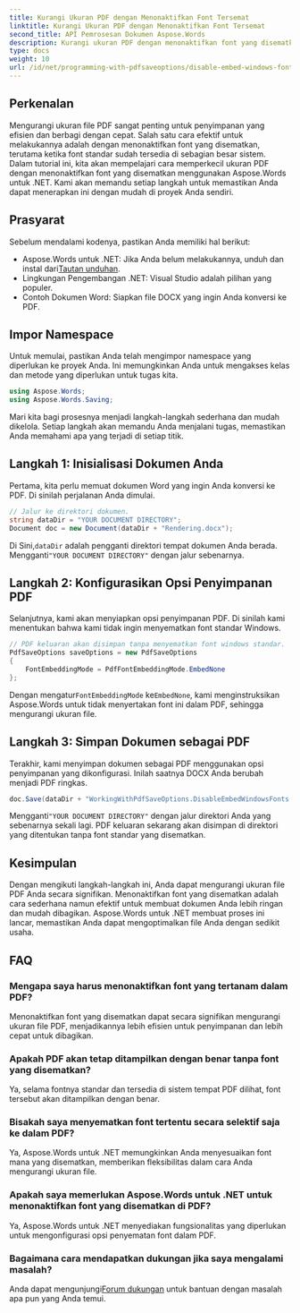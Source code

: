 ```yaml
---
title: Kurangi Ukuran PDF dengan Menonaktifkan Font Tersemat
linktitle: Kurangi Ukuran PDF dengan Menonaktifkan Font Tersemat
second_title: API Pemrosesan Dokumen Aspose.Words
description: Kurangi ukuran PDF dengan menonaktifkan font yang disematkan menggunakan Aspose.Words untuk .NET. Ikuti panduan langkah demi langkah kami untuk mengoptimalkan dokumen Anda demi penyimpanan dan berbagi yang efisien.
type: docs
weight: 10
url: /id/net/programming-with-pdfsaveoptions/disable-embed-windows-fonts/
---
```

## Perkenalan

Mengurangi ukuran file PDF sangat penting untuk penyimpanan yang efisien dan berbagi dengan cepat. Salah satu cara efektif untuk melakukannya adalah dengan menonaktifkan font yang disematkan, terutama ketika font standar sudah tersedia di sebagian besar sistem. Dalam tutorial ini, kita akan mempelajari cara memperkecil ukuran PDF dengan menonaktifkan font yang disematkan menggunakan Aspose.Words untuk .NET. Kami akan memandu setiap langkah untuk memastikan Anda dapat menerapkan ini dengan mudah di proyek Anda sendiri.

## Prasyarat

Sebelum mendalami kodenya, pastikan Anda memiliki hal berikut:

-  Aspose.Words untuk .NET: Jika Anda belum melakukannya, unduh dan instal dari[Tautan unduhan](https://releases.aspose.com/words/net/).
- Lingkungan Pengembangan .NET: Visual Studio adalah pilihan yang populer.
- Contoh Dokumen Word: Siapkan file DOCX yang ingin Anda konversi ke PDF.

## Impor Namespace

Untuk memulai, pastikan Anda telah mengimpor namespace yang diperlukan ke proyek Anda. Ini memungkinkan Anda untuk mengakses kelas dan metode yang diperlukan untuk tugas kita.

```csharp
using Aspose.Words;
using Aspose.Words.Saving;
```

Mari kita bagi prosesnya menjadi langkah-langkah sederhana dan mudah dikelola. Setiap langkah akan memandu Anda menjalani tugas, memastikan Anda memahami apa yang terjadi di setiap titik.

## Langkah 1: Inisialisasi Dokumen Anda

Pertama, kita perlu memuat dokumen Word yang ingin Anda konversi ke PDF. Di sinilah perjalanan Anda dimulai.

```csharp
// Jalur ke direktori dokumen.
string dataDir = "YOUR DOCUMENT DIRECTORY";
Document doc = new Document(dataDir + "Rendering.docx");
```

 Di Sini,`dataDir` adalah pengganti direktori tempat dokumen Anda berada. Mengganti`"YOUR DOCUMENT DIRECTORY"` dengan jalur sebenarnya.

## Langkah 2: Konfigurasikan Opsi Penyimpanan PDF

Selanjutnya, kami akan menyiapkan opsi penyimpanan PDF. Di sinilah kami menentukan bahwa kami tidak ingin menyematkan font standar Windows.

```csharp
// PDF keluaran akan disimpan tanpa menyematkan font windows standar.
PdfSaveOptions saveOptions = new PdfSaveOptions
{
    FontEmbeddingMode = PdfFontEmbeddingMode.EmbedNone
};
```

 Dengan mengatur`FontEmbeddingMode` ke`EmbedNone`, kami menginstruksikan Aspose.Words untuk tidak menyertakan font ini dalam PDF, sehingga mengurangi ukuran file.

## Langkah 3: Simpan Dokumen sebagai PDF

Terakhir, kami menyimpan dokumen sebagai PDF menggunakan opsi penyimpanan yang dikonfigurasi. Inilah saatnya DOCX Anda berubah menjadi PDF ringkas.

```csharp
doc.Save(dataDir + "WorkingWithPdfSaveOptions.DisableEmbedWindowsFonts.pdf", saveOptions);
```

 Mengganti`"YOUR DOCUMENT DIRECTORY"` dengan jalur direktori Anda yang sebenarnya sekali lagi. PDF keluaran sekarang akan disimpan di direktori yang ditentukan tanpa font standar yang disematkan.

## Kesimpulan

Dengan mengikuti langkah-langkah ini, Anda dapat mengurangi ukuran file PDF Anda secara signifikan. Menonaktifkan font yang disematkan adalah cara sederhana namun efektif untuk membuat dokumen Anda lebih ringan dan mudah dibagikan. Aspose.Words untuk .NET membuat proses ini lancar, memastikan Anda dapat mengoptimalkan file Anda dengan sedikit usaha.

## FAQ

### Mengapa saya harus menonaktifkan font yang tertanam dalam PDF?
Menonaktifkan font yang disematkan dapat secara signifikan mengurangi ukuran file PDF, menjadikannya lebih efisien untuk penyimpanan dan lebih cepat untuk dibagikan.

### Apakah PDF akan tetap ditampilkan dengan benar tanpa font yang disematkan?
Ya, selama fontnya standar dan tersedia di sistem tempat PDF dilihat, font tersebut akan ditampilkan dengan benar.

### Bisakah saya menyematkan font tertentu secara selektif saja ke dalam PDF?
Ya, Aspose.Words untuk .NET memungkinkan Anda menyesuaikan font mana yang disematkan, memberikan fleksibilitas dalam cara Anda mengurangi ukuran file.

### Apakah saya memerlukan Aspose.Words untuk .NET untuk menonaktifkan font yang disematkan di PDF?
Ya, Aspose.Words untuk .NET menyediakan fungsionalitas yang diperlukan untuk mengonfigurasi opsi penyematan font dalam PDF.

### Bagaimana cara mendapatkan dukungan jika saya mengalami masalah?
 Anda dapat mengunjungi[Forum dukungan](https://forum.aspose.com/c/words/8) untuk bantuan dengan masalah apa pun yang Anda temui.
